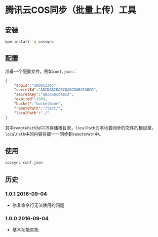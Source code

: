 # 腾讯云COS同步（批量上传）工具

## 安装

```sh
npm install -g cossync
```

## 配置

准备一个配置文件，例如`conf.json`：

```json
{
	"appId":"100012345",
	"secretId":"ABCDABCDABCDABCDABCDABCD",
	"secretKey":"abcdabcdabcd",
	"expired":1800,
	"bucket":"bucketName",
	"remotePath":"/test/",
	"localPath":"./"
}
```

其中`remotePath`为COS存储根目录，`localPath`为本地要同步的文件的根目录。`localPath`中的内容将被一一同步到`remotePath`中。

## 使用

```sh
cossync conf.json
```

## 历史

### 1.0.1 2016-09-04

- 修复命令行无法使用的问题

### 1.0.0 2016-09-04

- 基本功能实现